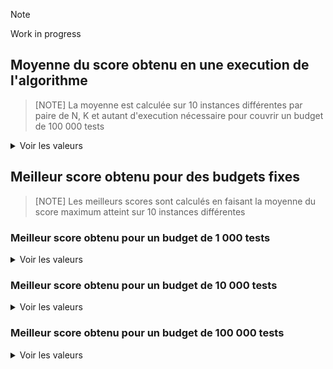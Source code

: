 > [!NOTE]
> Work in progress

<!-- <style> b {color : lime} </style> -->

## Moyenne du score obtenu en une execution de l'algorithme
> [NOTE]
> La moyenne est calculée sur 10 instances différentes par paire de N, K et autant d'execution nécessaire pour couvrir un budget de 100 000 tests
<details>
<summary>Voir les valeurs</summary>

| instance (N_K)   | greedy_all_best  | greedy_all_first | greedy_all_least | greedy_improve_best | greedy_improve_first | greedy_improve_least | hc_best          | hc_cycle         | hc_first         | hc_least         | hc_random        |
| ---------------- | ---------------- | ---------------- | ---------------- | ---------------- | ---------------- | ---------------- | ---------------- | ---------------- | ---------------- | ---------------- | ---------------- |
| **50_0**         | 32.86717         | ***32.878343***  | 32.863577        | 32.8673          | 32.86717         | 32.853276        | 32.864414        | 32.864557        | 32.849807        | 32.86576         | 32.859231        |
| **50_1**         | 34.505982        | 34.865144        | ***34.882736***  | 34.433857        | 34.539119        | 34.377127        | 34.344199        | 34.011655        | 34.024705        | 33.712474        | 34.046067        |
| **50_2**         | 35.740111        | 36.643723        | ***36.706148***  | 35.636274        | 36.283573        | 36.001905        | 35.49554         | 35.352443        | 35.315575        | 34.97499         | 35.288552        |
| **50_4**         | 35.934489        | 37.021581        | ***37.154439***  | 35.737288        | 36.835022        | 36.894757        | 35.61568         | 35.580539        | 35.549809        | 35.472421        | 35.536624        |
| **50_8**         | 35.356509        | 36.063725        | ***36.144621***  | 35.207436        | 36.037906        | 36.134354        | 35.006457        | 35.090134        | 35.099744        | 35.016586        | 35.111085        |
| **100_0**        | 66.42511         | ***66.448638***  | 66.42511         | 66.424769        | 66.42511         | 66.447823        | 66.43283         | 66.351848        | 66.25454         | 66.43283         | 66.400337        |
| **100_1**        | 68.88609         | ***69.669221***  | 69.631035        | 68.824216        | 69.188494        | 68.680218        | 68.610697        | 67.988629        | 68.048581        | 67.696882        | 68.131376        |
| **100_2**        | 72.275839        | 74.01429         | ***74.199211***  | 72.09345         | 73.458098        | 72.406294        | 71.812728        | 71.227985        | 71.159504        | 70.68252         | 71.234019        |
| **100_4**        | 72.790482        | 76.123169        | ***76.236187***  | 72.537993        | 75.438421        | 75.313229        | 72.143794        | 71.957188        | 71.936709        | 72.516582        | 72.072232        |
| **100_8**        | 71.345418        | 73.63652         | ***73.836824***  | 71.022922        | 73.550162        | 73.673249        | 70.728405        | 70.996425        | 71.052282        | 71.137039        | 70.922516        |
</details>

## Meilleur score obtenu pour des budgets fixes
> [NOTE]
> Les meilleurs scores sont calculés en faisant la moyenne du score maximum atteint sur 10 instances différentes

### Meilleur score obtenu pour un budget de 1 000 tests
<details>
<summary>Voir les valeurs</summary>

| instance (N_K)   | greedy_all_best  | greedy_all_first | greedy_all_least | greedy_improve_best | greedy_improve_first | greedy_improve_least | hc_best          | hc_cycle         | hc_first         | hc_least         | hc_random        |
| ---------------- | ---------------- | ---------------- | ---------------- | ---------------- | ---------------- | ---------------- | ---------------- | ---------------- | ---------------- | ---------------- | ---------------- |
| **50_0**         | ***32.86717***   | 29.89275         | 27.54098         | ***32.86717***   | ***32.86717***   | 30.73164         | 32.03607         | ***32.86717***   | ***32.86717***   | 28.09824         | ***32.86717***   |
| **50_1**         | 34.64719         | 30.22962         | 28.55199         | ***34.71314***   | 34.57514         | 33.12759         | 33.97159         | 34.42196         | 34.15507         | 28.24408         | 34.50354         |
| **50_2**         | 36.05676         | 32.65756         | 29.69471         | 36.05194         | ***36.30271***   | 35.43983         | 35.91503         | 36.10439         | 35.77722         | 29.01804         | 36.09961         |
| **50_4**         | 36.49837         | 31.94295         | 27.6205          | 36.63906         | ***36.90377***   | 35.3351          | 35.84898         | 36.2526          | 35.92693         | 26.20335         | 36.63424         |
| **50_8**         | 35.96935         | 32.53197         | 26.3489          | 35.88613         | 35.76613         | 32.02863         | 35.10636         | 36.28679         | 36.40375         | 26.02113         | ***36.48866***   |
| **100_0**        | ***66.42511***   | 54.47805         | 51.37087         | ***66.42511***   | ***66.42511***   | 53.99935         | 55.88623         | 64.43622         | 59.51405         | 49.60919         | ***66.42511***   |
| **100_1**        | 68.64867         | 52.82438         | 51.2954          | ***68.81285***   | 66.37941         | 57.12866         | 58.86414         | 65.73561         | 61.64481         | 50.25853         | 68.44706         |
| **100_2**        | 72.0822          | 54.33979         | 52.43478         | ***72.76593***   | 69.13696         | 58.49114         | 60.91994         | 69.62528         | 65.85027         | 50.50332         | 71.69474         |
| **100_4**        | 70.30575         | 56.57087         | 51.78077         | ***72.58494***   | 64.57741         | 59.70643         | 63.12278         | 70.16371         | 67.84039         | 50.84667         | 72.47889         |
| **100_8**        | 68.45522         | 55.85677         | 50.88909         | 70.18352         | 59.41112         | 53.62663         | 65.15502         | 70.38446         | 69.47161         | 50.12205         | ***70.82872***   |
</details>

### Meilleur score obtenu pour un budget de 10 000 tests
<details>
<summary>Voir les valeurs</summary>

| instance (N_K)   | greedy_all_best  | greedy_all_first | greedy_all_least | greedy_improve_best | greedy_improve_first | greedy_improve_least | hc_best          | hc_cycle         | hc_first         | hc_least         | hc_random        |
| ---------------- | ---------------- | ---------------- | ---------------- | ---------------- | ---------------- | ---------------- | ---------------- | ---------------- | ---------------- | ---------------- | ---------------- |
| **50_0**         | ***32.86717***   | ***32.86717***   | ***32.86717***   | ***32.86717***   | ***32.86717***   | ***32.86717***   | ***32.86717***   | ***32.86717***   | ***32.86717***   | ***32.86717***   | ***32.86717***   |
| **50_1**         | 34.94103         | 34.90085         | ***34.97442***   | 34.96754         | 34.94613         | 34.77175         | 34.85863         | 34.89397         | 34.80274         | 34.33283         | 34.89312         |
| **50_2**         | 37.11131         | ***37.20949***   | 37.12244         | 37.01226         | 37.2034          | 36.74583         | 36.79049         | 36.86216         | 36.86174         | 36.05053         | 36.95076         |
| **50_4**         | 37.79061         | ***38.10711***   | 37.97851         | 37.69093         | 38.08972         | 38.05633         | 37.28213         | 37.67835         | 37.60261         | 36.05817         | 37.68232         |
| **50_8**         | 37.66188         | 37.31819         | 36.73593         | 37.61294         | 37.50139         | 37.38157         | 37.24692         | 37.43335         | 37.5617          | 35.12944         | ***37.80115***   |
| **100_0**        | ***66.42511***   | 65.58168         | 62.68496         | ***66.42511***   | ***66.42511***   | ***66.42511***   | ***66.42511***   | ***66.42511***   | ***66.42511***   | ***66.42511***   | ***66.42511***   |
| **100_1**        | 69.70592         | 68.66122         | 65.14573         | 69.7076          | ***69.72118***   | 68.77447         | 69.08229         | 68.92645         | 68.94549         | 67.63292         | 69.29129         |
| **100_2**        | 73.79038         | 72.71978         | 69.46507         | ***73.98254***   | 73.94096         | 73.07679         | 72.9688          | 72.69555         | 72.32775         | 71.08727         | 73.70689         |
| **100_4**        | 74.58161         | 76.42242         | 70.14368         | 74.92031         | ***76.55997***   | 75.74231         | 73.67658         | 74.64312         | 74.49308         | 58.98907         | 75.27732         |
| **100_8**        | 73.4802          | 73.45938         | 66.77445         | 73.27804         | 74.05281         | ***74.40796***   | 72.06762         | 73.13398         | 73.35448         | 54.43737         | 74.12656         |
</details>

### Meilleur score obtenu pour un budget de 100 000 tests
<details>
<summary>Voir les valeurs</summary>

| instance (N_K)   | greedy_all_best  | greedy_all_first | greedy_all_least | greedy_improve_best | greedy_improve_first | greedy_improve_least | hc_best          | hc_cycle         | hc_first         | hc_least         | hc_random        |
| ---------------- | ---------------- | ---------------- | ---------------- | ---------------- | ---------------- | ---------------- | ---------------- | ---------------- | ---------------- | ---------------- | ---------------- |
| **50_0**         | ***32.86717***   | ***32.86717***   | ***32.86717***   | ***32.86717***   | ***32.86717***   | ***32.86717***   | ***32.86717***   | ***32.86717***   | ***32.86717***   | ***32.86717***   | ***32.86717***   |
| **50_1**         | ***34.9848***    | ***34.9848***    | 34.97942         | ***34.9848***    | ***34.9848***    | ***34.9848***    | 34.96754         | 34.97922         | 34.95975         | 34.81687         | ***34.9848***    |
| **50_2**         | ***37.329***     | 37.2915          | 37.28097         | 37.31815         | 37.32801         | 37.30879         | 37.2546          | 37.29758         | 37.25478         | 36.79225         | 37.30897         |
| **50_4**         | 38.34996         | 38.59722         | ***38.69557***   | 38.32615         | 38.65786         | 38.54548         | 38.22188         | 38.53358         | 38.40819         | 37.4375          | 38.44399         |
| **50_8**         | 38.3506          | 38.41285         | 38.3728          | 38.40835         | 38.88409         | 38.41868         | 38.17756         | 38.65516         | 38.24358         | 37.16006         | ***38.91033***   |
| **100_0**        | ***66.42511***   | ***66.42511***   | ***66.42511***   | ***66.42511***   | ***66.42511***   | ***66.42511***   | ***66.42511***   | ***66.42511***   | ***66.42511***   | ***66.42511***   | ***66.42511***   |
| **100_1**        | 69.92123         | 69.93081         | 69.90407         | ***69.96401***   | 69.93986         | 69.73218         | 69.73996         | 69.61948         | 69.56062         | 68.95904         | 69.70663         |
| **100_2**        | 74.47192         | 74.84078         | ***74.92245***   | 74.39487         | 74.7697          | 74.45436         | 73.94138         | 74.18519         | 73.79735         | 73.03069         | 74.24453         |
| **100_4**        | 76.13663         | 77.8408          | 77.73532         | 76.62696         | ***77.93245***   | 77.4047          | 75.38315         | 76.1391          | 75.78376         | 74.31157         | 76.51002         |
| **100_8**        | 74.85355         | 76.11952         | 75.90545         | 74.90298         | ***76.6459***    | 75.9813          | 74.58828         | 75.38416         | 75.19425         | 72.07755         | 75.17865         |
</details>

